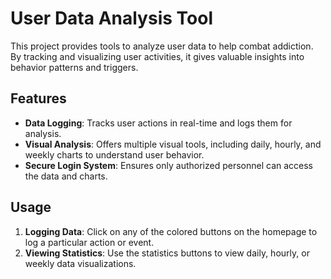 # User Data Analysis Tool

This project provides tools to analyze user data to help combat addiction. By tracking and visualizing user activities, it gives valuable insights into behavior patterns and triggers.

## Features

- **Data Logging**: Tracks user actions in real-time and logs them for analysis.
- **Visual Analysis**: Offers multiple visual tools, including daily, hourly, and weekly charts to understand user behavior.
- **Secure Login System**: Ensures only authorized personnel can access the data and charts.

## Usage

1. **Logging Data**: Click on any of the colored buttons on the homepage to log a particular action or event.
2. **Viewing Statistics**: Use the statistics buttons to view daily, hourly, or weekly data visualizations.